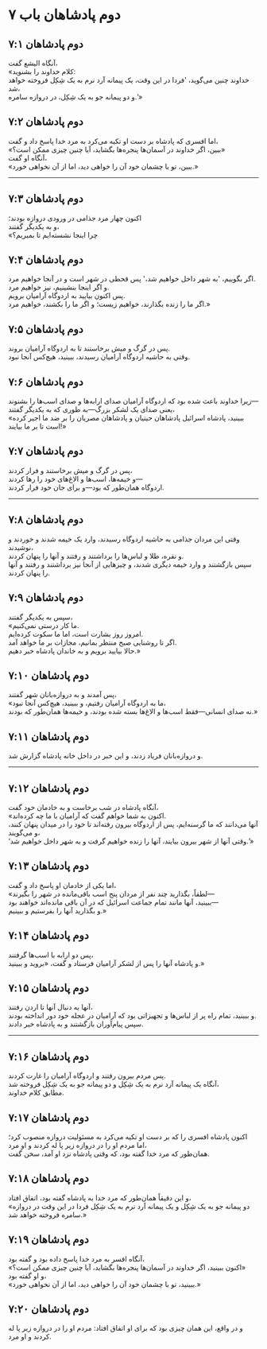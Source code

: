# دوم پادشاهان باب ۷

## دوم پادشاهان ۷:۱

آنگاه الیشع گفت،  
«کلام خداوند را بشنوید:  
خداوند چنین می‌گوید، 'فردا در این وقت، یک پیمانه آرد نرم به یک شِکِل فروخته خواهد شد،  
و دو پیمانه جو به یک شِکِل، در دروازه سامره.'»

## دوم پادشاهان ۷:۲

اما افسری که پادشاه بر دست او تکیه می‌کرد به مرد خدا پاسخ داد و گفت،  
«ببین، اگر خداوند در آسمان‌ها پنجره‌ها بگشاید، آیا چنین چیزی ممکن است؟»  
آنگاه او گفت،  
«ببین، تو با چشمان خود آن را خواهی دید، اما از آن نخواهی خورد.»

---

## دوم پادشاهان ۷:۳

اکنون چهار مرد جذامی در ورودی دروازه بودند؛  
و به یکدیگر گفتند،  
«چرا اینجا نشسته‌ایم تا بمیریم؟

## دوم پادشاهان ۷:۴

اگر بگوییم، 'به شهر داخل خواهیم شد،' پس قحطی در شهر است و در آنجا خواهیم مرد.  
و اگر اینجا بنشینیم، نیز خواهیم مرد.  
پس اکنون بیایید به اردوگاه آرامیان برویم.  
اگر ما را زنده بگذارند، خواهیم زیست؛ و اگر ما را بکشند، خواهیم مرد.»

## دوم پادشاهان ۷:۵

پس در گرگ و میش برخاستند تا به اردوگاه آرامیان بروند.  
وقتی به حاشیه اردوگاه آرامیان رسیدند، ببینید، هیچ‌کس آنجا نبود.

## دوم پادشاهان ۷:۶

زیرا خداوند باعث شده بود که اردوگاه آرامیان صدای ارابه‌ها و صدای اسب‌ها را بشنوند—  
یعنی صدای یک لشکر بزرگ—به طوری که به یکدیگر گفتند،  
«ببینید، پادشاه اسرائیل پادشاهان حیتیان و پادشاهان مصریان را بر ضد ما اجیر کرده است تا بر ما بیایند!»

## دوم پادشاهان ۷:۷

پس در گرگ و میش برخاستند و فرار کردند،  
و خیمه‌ها، اسب‌ها و الاغ‌های خود را رها کردند—  
اردوگاه همان‌طور که بود—و برای جان خود فرار کردند.

---

## دوم پادشاهان ۷:۸

وقتی این مردان جذامی به حاشیه اردوگاه رسیدند، وارد یک خیمه شدند و خوردند و نوشیدند،  
و نقره، طلا و لباس‌ها را برداشتند و رفتند و آنها را پنهان کردند.  
سپس بازگشتند و وارد خیمه دیگری شدند، و چیزهایی از آنجا نیز برداشتند و رفتند و آنها را پنهان کردند.

## دوم پادشاهان ۷:۹

سپس به یکدیگر گفتند،  
«ما کار درستی نمی‌کنیم.  
امروز روز بشارت است، اما ما سکوت کرده‌ایم.  
اگر تا روشنایی صبح منتظر بمانیم، مجازات بر ما خواهد آمد.  
حالا بیایید برویم و به خاندان پادشاه خبر دهیم.»

## دوم پادشاهان ۷:۱۰

پس آمدند و به دروازه‌بانان شهر گفتند،  
«ما به اردوگاه آرامیان رفتیم، و ببینید، هیچ‌کس آنجا نبود،  
نه صدای انسانی—فقط اسب‌ها و الاغ‌ها بسته شده بودند، و خیمه‌ها همان‌طور که بودند.»

## دوم پادشاهان ۷:۱۱

و دروازه‌بانان فریاد زدند، و این خبر در داخل خانه پادشاه گزارش شد.

---

## دوم پادشاهان ۷:۱۲

آنگاه پادشاه در شب برخاست و به خادمان خود گفت،  
«اکنون به شما خواهم گفت که آرامیان با ما چه کرده‌اند.  
آنها می‌دانند که ما گرسنه‌ایم، پس از اردوگاه بیرون رفته‌اند تا خود را در میدان پنهان کنند، و می‌گویند،  
‘وقتی آنها از شهر بیرون بیایند، آنها را زنده خواهیم گرفت و به شهر داخل خواهیم شد.’»

## دوم پادشاهان ۷:۱۳

اما یکی از خادمان او پاسخ داد و گفت،  
«لطفاً، بگذارید چند نفر از مردان پنج اسب باقی‌مانده در شهر را بگیرند—  
ببینید، آنها مانند تمام جماعت اسرائیل که در آن باقی مانده‌اند خواهند بود—  
و بگذارید آنها را بفرستیم و ببینیم.»

## دوم پادشاهان ۷:۱۴

پس دو ارابه با اسب‌ها گرفتند،  
و پادشاه آنها را پس از لشکر آرامیان فرستاد و گفت، «بروید و ببینید.»

## دوم پادشاهان ۷:۱۵

آنها به دنبال آنها تا اردن رفتند،  
و ببینید، تمام راه پر از لباس‌ها و تجهیزاتی بود که آرامیان در عجله خود دور انداخته بودند.  
سپس پیام‌آوران بازگشتند و به پادشاه خبر دادند.

---

## دوم پادشاهان ۷:۱۶

پس مردم بیرون رفتند و اردوگاه آرامیان را غارت کردند.  
آنگاه یک پیمانه آرد نرم به یک شِکِل و دو پیمانه جو به یک شِکِل فروخته شد،  
مطابق کلام خداوند.

## دوم پادشاهان ۷:۱۷

اکنون پادشاه افسری را که بر دست او تکیه می‌کرد به مسئولیت دروازه منصوب کرد؛  
اما مردم او را در دروازه زیر پا له کردند و او مرد،  
همان‌طور که مرد خدا گفته بود، که وقتی پادشاه نزد او آمد، سخن گفت.

## دوم پادشاهان ۷:۱۸

و این دقیقاً همان‌طور که مرد خدا به پادشاه گفته بود، اتفاق افتاد،  
«دو پیمانه جو به یک شِکِل و یک پیمانه آرد نرم به یک شِکِل فردا در این وقت در دروازه سامره فروخته خواهد شد.»

## دوم پادشاهان ۷:۱۹

آنگاه افسر به مرد خدا پاسخ داده بود و گفته بود،  
«اکنون ببینید، اگر خداوند در آسمان‌ها پنجره‌ها بگشاید، آیا چنین چیزی ممکن است؟»  
و او گفته بود،  
«ببینید، تو با چشمان خود آن را خواهی دید، اما از آن نخواهی خورد.»

## دوم پادشاهان ۷:۲۰

و در واقع، این همان چیزی بود که برای او اتفاق افتاد: مردم او را در دروازه زیر پا له کردند و او مرد.
